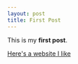```yaml
---
layout: post
title: First Post
---
```


This is my **first post**.

[Here's a website I like](https://www.basketball-reference.com/players/e/embiijo01.html)
